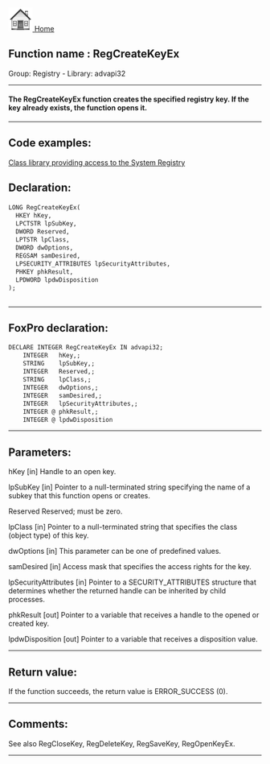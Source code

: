 [<img src="../../images/home.png"> Home ](https://github.com/VFPX/Win32API)  

## Function name : RegCreateKeyEx
Group: Registry - Library: advapi32    
***  


#### The RegCreateKeyEx function creates the specified registry key. If the key already exists, the function opens it.
***  


## Code examples:
[Class library providing access to the System Registry](../../samples/sample_472.md)  

## Declaration:
```foxpro  
LONG RegCreateKeyEx(
  HKEY hKey,
  LPCTSTR lpSubKey,
  DWORD Reserved,
  LPTSTR lpClass,
  DWORD dwOptions,
  REGSAM samDesired,
  LPSECURITY_ATTRIBUTES lpSecurityAttributes,
  PHKEY phkResult,
  LPDWORD lpdwDisposition
);
  
```  
***  


## FoxPro declaration:
```foxpro  
DECLARE INTEGER RegCreateKeyEx IN advapi32;
	INTEGER   hKey,;
	STRING    lpSubKey,;
	INTEGER   Reserved,;
	STRING    lpClass,;
	INTEGER   dwOptions,;
	INTEGER   samDesired,;
	INTEGER   lpSecurityAttributes,;
	INTEGER @ phkResult,;
	INTEGER @ lpdwDisposition  
```  
***  


## Parameters:
hKey 
[in] Handle to an open key.

lpSubKey 
[in] Pointer to a null-terminated string specifying the name of a subkey that this function opens or creates.

Reserved 
Reserved; must be zero. 

lpClass 
[in] Pointer to a null-terminated string that specifies the class (object type) of this key.

dwOptions 
[in] This parameter can be one of predefined values.

samDesired 
[in] Access mask that specifies the access rights for the key.

lpSecurityAttributes 
[in] Pointer to a SECURITY_ATTRIBUTES structure that determines whether the returned handle can be inherited by child processes.

phkResult 
[out] Pointer to a variable that receives a handle to the opened or created key.

lpdwDisposition 
[out] Pointer to a variable that receives a disposition value.  
***  


## Return value:
If the function succeeds, the return value is ERROR_SUCCESS (0).  
***  


## Comments:
See also RegCloseKey, RegDeleteKey, RegSaveKey, RegOpenKeyEx.  
  
***  

